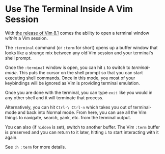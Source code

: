 # Use The Terminal Inside A Vim Session

With [the release of Vim 8.1](https://www.vim.org/vim-8.1-released.php) comes
the ability to open a terminal window _within_ a Vim session.

The `:terminal` command (or `:term` for short) opens up a buffer window that
looks like a strange mix between any old Vim session and your terminal's shell
prompt.

Once the `:terminal` window is open, you can hit `i` to switch to
_terminal-mode_. This puts the cursor on the shell prompt so that you can start
executing shell commands. Once in this mode, you most of your keybindings will
be ignored as Vim is providing terminal emulation.

Once you are done with the terminal, you can type `exit` like you would in any
other shell and it will terminate that process.

Alternatively, you can hit `Ctrl-\ Ctrl-n` which takes you out of terminal-mode
and back into Normal mode. From here, you can use all the Vim things to
navigate, search, yank, etc. from the terminal output.

You can also (if `hidden` is set), switch to another buffer. The Vim `:term`
buffer is preserved and you can return to it later, hitting `i` to start
interacting with it again.

See `:h :term` for more details.
